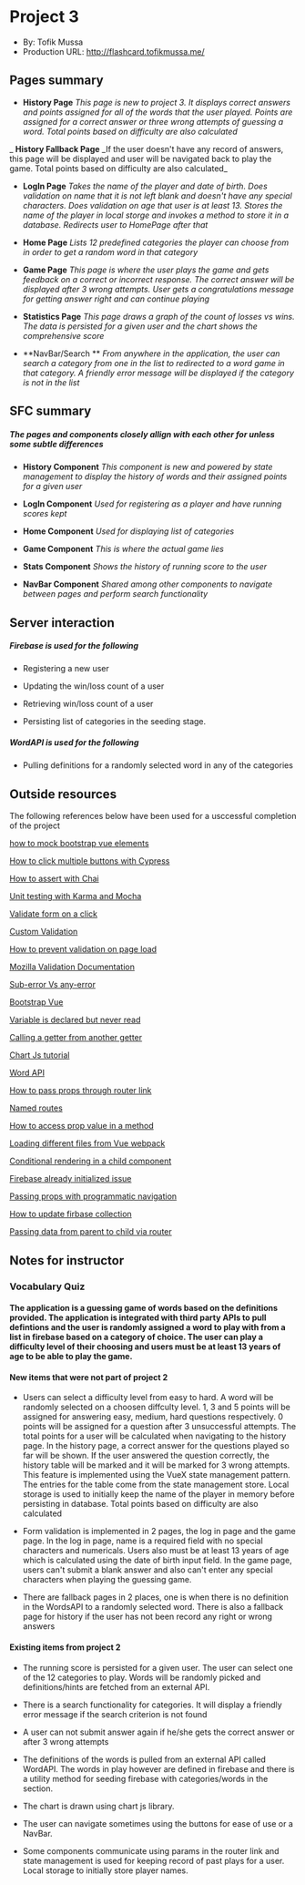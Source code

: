 # Project 3

- By: Tofik Mussa
- Production URL: http://flashcard.tofikmussa.me/

## Pages summary

- **History Page** _This page is new to project 3. It displays correct answers and points assigned for all of the words that the user played. Points are assigned for a correct answer or three wrong attempts of guessing a word. Total points based on difficulty are also calculated_

_ **History Fallback Page** \_If the user doesn't have any record of answers, this page will be displayed and user will be navigated back to play the game. Total points based on difficulty are also calculated_

- **LogIn Page** _Takes the name of the player and date of birth. Does validation on name that it is not left blank and doesn't have any special characters. Does validation on age that user is at least 13. Stores the name of the player in local storge and invokes a method to store it in a database. Redirects user to HomePage after that_

- **Home Page** _Lists 12 predefined categories the player can choose from in order to get a random word in that category_

- **Game Page** _This page is where the user plays the game and gets feedback on a correct or incorrect response. The correct answer will be displayed after 3 wrong attempts. User gets a congratulations message for getting answer right and can continue playing_

- **Statistics Page** _This page draws a graph of the count of losses vs wins. The data is persisted for a given user and the chart shows the comprehensive score_

- **NavBar/Search ** _From anywhere in the application, the user can search a category from one in the list to redirected to a word game in that category. A friendly error message will be displayed if the category is not in the list_

## SFC summary

##### The pages and components closely allign with each other for unless some subtle differences

- **History Component** _This component is new and powered by state management to display the history of words and their assigned points for a given user_

- **LogIn Component** _Used for registering as a player and have running scores kept_

- **Home Component** _Used for displaying list of categories_

- **Game Component** _This is where the actual game lies_

- **Stats Component** _Shows the history of running score to the user_

- **NavBar Component** _Shared among other components to navigate between pages and perform search functionality_

## Server interaction

##### Firebase is used for the following

- Registering a new user

- Updating the win/loss count of a user

- Retrieving win/loss count of a user

- Persisting list of categories in the seeding stage.

##### WordAPI is used for the following

- Pulling definitions for a randomly selected word in any of the categories

## Outside resources

The following references below have been used for a usccessful completion of the project

[how to mock bootstrap vue elements](https://stackoverflow.com/questions/56499822/getting-vue-warn-unknown-custom-element-b-modal-even-though-bootstrap-vue)

[How to click multiple buttons with Cypress](https://github.com/cypress-io/cypress/issues/4856)

[How to assert with Chai](https://stackoverflow.com/questions/49648365/typeerror-expect-tobea-is-not-a-function)

[Unit testing with Karma and Mocha](https://alligator.io/vuejs/unit-testing-karma-mocha/)

[Validate form on a click](https://stackoverflow.com/questions/45984086/vuelidate-validate-on-click-not-when-field-touched)

[Custom Validation](https://jsfiddle.net/07cmjweb/)

[How to prevent validation on page load](https://github.com/vuelidate/vuelidate/issues/403)

[Mozilla Validation Documentation](https://developer.mozilla.org/en-US/docs/Learn/Forms/Form_validation)

[Sub-error Vs any-error](https://vuelidate.js.org/#sub-error-vs-any-error)

[Bootstrap Vue](https://bootstrap-vue.js.org/docs)

[Variable is declared but never read](https://stackoverflow.com/questions/50011443/tslint-how-to-disable-error-somevariable-is-declared-but-its-value-is-never-rea)

[Calling a getter from another getter](https://stackoverflow.com/questions/46210109/how-do-i-call-a-getter-from-another-getter-in-vuex)

[Chart Js tutorial](https://alligator.io/vuejs/vue-chart-js/)

[Word API](https://www.wordsapi.com/)

[How to pass props through router link](https://forum.vuejs.org/t/passing-props-through-router-link-solved/16868)

[Named routes](https://router.vuejs.org/guide/essentials/named-routes.html)

[How to access prop value in a method](https://forum.vuejs.org/t/accessing-prop-value-in-created-method/26630)

[Loading different files from Vue webpack](https://stackoverflow.com/questions/43608457/how-to-import-functions-from-different-js-file-in-a-vuewebpackvue-loader-proje)

[Conditional rendering in a child component](https://stackoverflow.com/questions/41067378/watching-computed-properties)

[Firebase already initialized issue](https://github.com/zeit/next.js/issues/1999)

[Passing props with programmatic navigation](https://stackoverflow.com/questions/45151810/passing-props-with-programmatic-navigation-vue-js)

[How to update firbase collection](https://www.google.com/search?q=how+to+make+an+update+with+firbase+and+javascript&oq=how+to+make+an+update+with+firbase+and+javascript&aqs=chrome..69i57.11760j0j7&sourceid=chrome&ie=UTF-8#kpvalbx=_2fqlXo2zB8TEtQbC8YaQDg33)

[Passing data from parent to child via router](https://forum.vuejs.org/t/pass-data-from-parent-view-to-child-router-view/27926/4)

## Notes for instructor

### Vocabulary Quiz

#### The application is a guessing game of words based on the definitions provided. The application is integrated with third party APIs to pull defintions and the user is randomly assigned a word to play with from a list in firebase based on a category of choice. The user can play a difficulty level of their choosing and users must be at least 13 years of age to be able to play the game.

#### New items that were not part of project 2

- Users can select a difficulty level from easy to hard. A word will be randomly selected on a choosen diffculty level. 1, 3 and 5 points will be assigned for answering easy, medium, hard questions respectively. 0 points will be assigned for a question after 3 unsuccessful attempts. The
  total points for a user will be calculated when navigating to the history page. In the history page, a correct answer for the questions played so far will be shown. If the user answered the question correctly, the history table will be marked and it will be marked for 3 wrong attempts. This feature is implemented using the VueX state management pattern. The entries for the table come from the state management store. Local storage is used to initially keep the name of the player in memory before persisting in database. Total points based on difficulty are also calculated

- Form validation is implemented in 2 pages, the log in page and the game page. In the log in page, name is a required field with no special characters and numericals. Users also must be at least 13 years of age which is calculated using the date of birth input field. In the game page, users can't submit a blank answer and also can't enter any special characters when playing the guessing game.

- There are fallback pages in 2 places, one is when there is no definition in the WordsAPI to a randomly selected word. There is also a fallback page for history if the user has not been record any right or wrong answers

#### Existing items from project 2

- The running score is persisted for a given user. The user can select one of the 12 categories to play. Words will be randomly picked and definitions/hints are fetched from an external API.

- There is a search functionality for categories. It will display a friendly error message if the search criterion is not found

- A user can not submit answer again if he/she gets the correct answer or after 3 wrong attempts

- The definitions of the words is pulled from an external API called WordAPI. The words in play however are defined in firebase and there is a utility method for seeding firebase with categories/words in the section.

- The chart is drawn using chart js library.

- The user can navigate sometimes using the buttons for ease of use or a NavBar.

- Some components communicate using params in the router link and state management is used for keeping record of past plays for a user. Local storage to initially store player names.
